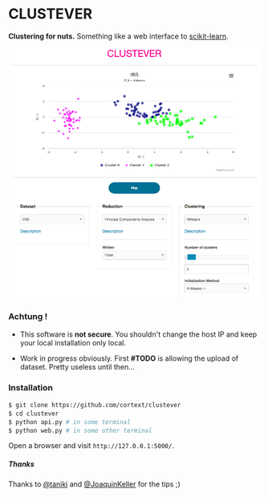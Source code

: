 # CLUSTEVER

**Clustering for nuts.** Something like a web interface to [scikit-learn](http://scikit-learn.org/stable/).

![teaser](https://raw.githubusercontent.com/cortext/clustever/master/static/img/teaser_clustever.png)

### Achtung !

+ This software is **not secure**. You shouldn't change the host IP and keep your local installation only local.

+ Work in progress obviously. First **#TODO** is allowing the upload of dataset. Pretty useless until then...

### Installation

```bash
$ git clone https://github.com/cortext/clustever
$ cd clustever
$ python api.py # in some terminal
$ python web.py # in some other terminal
```

Open a browser and visit `http://127.0.0.1:5000/`.



##### Thanks

Thanks to [@taniki](http://formism.net/) and [@JoaquinKeller](http://divereal.com/) for the tips ;)
